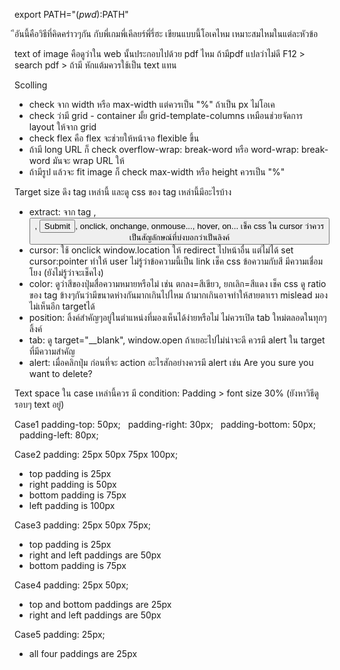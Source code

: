 export PATH="$(pwd):$PATH" 

ีอันนี้คือวิธีที่คิดคร่าวๆกัน กับพี่เกมพี่เคีลยร์พี่รี่ฮะ เขียนแบบนี้โอเคไหม เหมาะสมไหมในแต่ละหัวข้อ

text of image 
คือดูว่าใน web นั้นประกอบไปด้วย pdf ไหม ถ้ามีpdf แปลว่าไม่ดี
F12 > search pdf > ถ้ามี หักแต้มควรใช้เป็น text แทน

Scolling
- check จาก width หรือ max-width แต่ควรเป็น "%"  ถ้าเป็น px ไม่โอเค
- check ว่ามี grid - container มั้ย  grid-template-columns เหมือนช่วยจัดการ layout ให้จาก grid
- check flex คือ flex จะช่วยให้หน้าจอ flexible ขึ้น
-  ถ้ามี long URL ก็ check overflow-wrap: break-word หรือ word-wrap: break-word มันจะ wrap URL ให้
- ถ้ามีรูป แล้วจะ fit image ก็ check max-width หรือ height ควรเป็น "%"

Target size
ดึง tag เหล่านี้ และดู css ของ tag เหล่านี้มีอะไรบ้าง
- extract: จาก tag <a>, <button>, <input type="submit">, onclick, onchange, onmouse..., hover, on...
เช็ค css ใน cursor ว่าควรเป็นสัญลักษณ์ที่บ่งบอกว่าเป็นลิงค์
- cursor: ใช้ onclick window.location ให้ redirect ไปหน้าอื่น แต่ไม่ได้ set cursor:pointer ทำให้ user ไม่รู้ว่าข้อความนี้เป็น link
เช็ค css ข้อความกับสี มีความเชื่อมโยง (ยังไม่รู้ว่าจะเช็คไง)
- color: ดูว่าสีของปุ่มสื่อความหมายหรือไม่ เช่น ตกลง=สีเขียว, ยกเลิก=สีแดง
เช็ค css ดู ratio ของ tag ข้างๆกันว่ามีขนาดห่างกันมากเกินไปไหม ถ้ามากเกินอาจทำให้สายตาเรา mislead มองไม่เห็นอีก targetได้
- position: ลิ้งค์สำคัญๆอยู่ในตำแหน่งที่มองเห็นได้ง่ายหรือไม่
ไม่ควรเปิด tab ใหม่ตลอดในทุกๆลิ้งค์
- tab: ดู target="__blank", window.open ถ้าเยอะไปไม่น่าจะดี
ควรมี alert ใน target ที่มีความสำคัญ
- alert: เมื่อคลิกปุ่ม ก่อนที่จะ action อะไรสักอย่างควรมี alert เช่น Are you sure you want to delete?

Text space
ใน case เหล่านี้ควร มี condition: Padding > font size 30%
(ยังหาวิธีดูรอบๆ text อยู่)

Case1 
  padding-top: 50px;
  padding-right: 30px;
  padding-bottom: 50px;
  padding-left: 80px;

Case2
padding: 25px 50px 75px 100px;
* top padding is 25px
* right padding is 50px
* bottom padding is 75px
* left padding is 100px

Case3
padding: 25px 50px 75px;
* top padding is 25px
* right and left paddings are 50px
* bottom padding is 75px

Case4
padding: 25px 50px;
* top and bottom paddings are 25px
* right and left paddings are 50px

Case5
padding: 25px;
* all four paddings are 25px